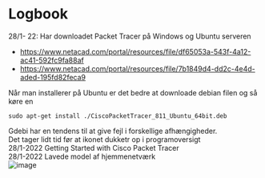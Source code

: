 # Logbook
28/1- 22: Har downloadet Packet Tracer på Windows og Ubuntu serveren
* https://www.netacad.com/portal/resources/file/df65053a-543f-4a12-ac41-592fc9fa88af
* https://www.netacad.com/portal/resources/file/7b1849d4-dd2c-4e4d-aded-195fd82feca9

Når man installerer på Ubuntu er det bedre at downloade debian filen og så køre en

    sudo apt-get install ./CiscoPacketTracer_811_Ubuntu_64bit.deb

Gdebi har en tendens til at give fejl i forskellige afhængigheder.<br/>
Det tager lidt tid før at ikonet dukketr op i programoversigt<br/>
28/1-2022 Getting Started with Cisco Packet Tracer<br/>
28/1-2022 Lavede model af hjemmenetværk<br/>
![image](https://user-images.githubusercontent.com/44589560/151544164-5c8c8531-e511-4088-917b-f5fb5add2522.png)

